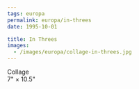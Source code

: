 ```yaml
---
tags: europa
permalink: europa/in-threes
date: 1995-10-01

title: In Threes
images:
  - /images/europa/collage-in-threes.jpg
---
```

Collage  
7" × 10.5"